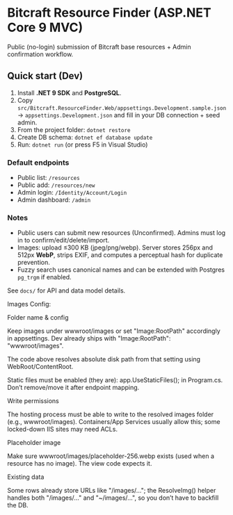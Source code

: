 # Bitcraft Resource Finder (ASP.NET Core 9 MVC)

Public (no-login) submission of Bitcraft base resources + Admin confirmation workflow.

## Quick start (Dev)
1. Install **.NET 9 SDK** and **PostgreSQL**.
2. Copy `src/Bitcraft.ResourceFinder.Web/appsettings.Development.sample.json` → `appsettings.Development.json` and fill in your DB connection + seed admin.
3. From the project folder: `dotnet restore`
4. Create DB schema: `dotnet ef database update`
5. Run: `dotnet run` (or press F5 in Visual Studio)

### Default endpoints
- Public list: `/resources`
- Public add: `/resources/new`
- Admin login: `/Identity/Account/Login`
- Admin dashboard: `/admin`

### Notes
- Public users can submit new resources (Unconfirmed). Admins must log in to confirm/edit/delete/import.
- Images: upload ≤300 KB (jpeg/png/webp). Server stores 256px and 512px **WebP**, strips EXIF, and computes a perceptual hash for duplicate prevention.
- Fuzzy search uses canonical names and can be extended with Postgres `pg_trgm` if enabled.

See `docs/` for API and data model details.

Images Config:

Folder name & config

Keep images under wwwroot/images or set "Image:RootPath" accordingly in appsettings. Dev already ships with "Image:RootPath": "wwwroot/images". 

The code above resolves absolute disk path from that setting using WebRoot/ContentRoot.

Static files must be enabled (they are): app.UseStaticFiles(); in Program.cs. Don’t remove/move it after endpoint mapping. 

Write permissions

The hosting process must be able to write to the resolved images folder (e.g., wwwroot/images). Containers/App Services usually allow this; some locked-down IIS sites may need ACLs.

Placeholder image

Make sure wwwroot/images/placeholder-256.webp exists (used when a resource has no image). The view code expects it.

Existing data

Some rows already store URLs like "/images/…"; the ResolveImg() helper handles both "/images/…" and "~/images/…", so you don’t have to backfill the DB.